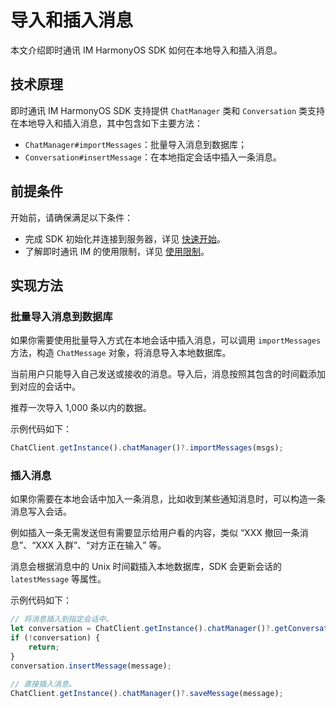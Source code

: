 # 导入和插入消息

<Toc />

本文介绍即时通讯 IM HarmonyOS SDK 如何在本地导入和插入消息。

## 技术原理

即时通讯 IM HarmonyOS SDK 支持提供 `ChatManager` 类和 `Conversation` 类支持在本地导入和插入消息，其中包含如下主要方法：

- `ChatManager#importMessages`：批量导入消息到数据库；
- `Conversation#insertMessage`：在本地指定会话中插入一条消息。

## 前提条件

开始前，请确保满足以下条件：

- 完成 SDK 初始化并连接到服务器，详见 [快速开始](quickstart.html)。
- 了解即时通讯 IM 的使用限制，详见 [使用限制](limitation.html)。

## 实现方法

### 批量导入消息到数据库

如果你需要使用批量导入方式在本地会话中插入消息，可以调用 `importMessages` 方法，构造 `ChatMessage` 对象，将消息导入本地数据库。

当前用户只能导入自己发送或接收的消息。导入后，消息按照其包含的时间戳添加到对应的会话中。

推荐一次导入 1,000 条以内的数据。

示例代码如下：

```typescript
ChatClient.getInstance().chatManager()?.importMessages(msgs);
```

### 插入消息

如果你需要在本地会话中加入一条消息，比如收到某些通知消息时，可以构造一条消息写入会话。

例如插入一条无需发送但有需要显示给用户看的内容，类似 “XXX 撤回一条消息”、“XXX 入群”、“对方正在输入” 等。

消息会根据消息中的 Unix 时间戳插入本地数据库，SDK 会更新会话的 `latestMessage` 等属性。

示例代码如下：

```typescript
// 将消息插入到指定会话中。
let conversation = ChatClient.getInstance().chatManager()?.getConversation(conversationId);
if (!conversation) {
    return;
}
conversation.insertMessage(message);

// 直接插入消息。
ChatClient.getInstance().chatManager()?.saveMessage(message);
```

